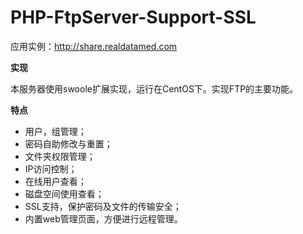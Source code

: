 # PHP-FtpServer-Support-SSL

应用实例：http://share.realdatamed.com

<b>实现</b>

本服务器使用swoole扩展实现，运行在CentOS下。实现FTP的主要功能。

<b>特点</b>

* 用户，组管理；
* 密码自助修改与重置；
* 文件夹权限管理；
* IP访问控制；
* 在线用户查看；
* 磁盘空间使用查看；
* SSL支持，保护密码及文件的传输安全；
* 内置web管理页面，方便进行远程管理。
